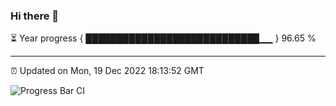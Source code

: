 ### Hi there 👋

⏳ Year progress { ████████████████████████████▁▁ } 96.65 %

---

⏰ Updated on Mon, 19 Dec 2022 18:13:52 GMT

![Progress Bar CI](https://github.com/liununu/liununu/workflows/Progress%20Bar%20CI/badge.svg)
